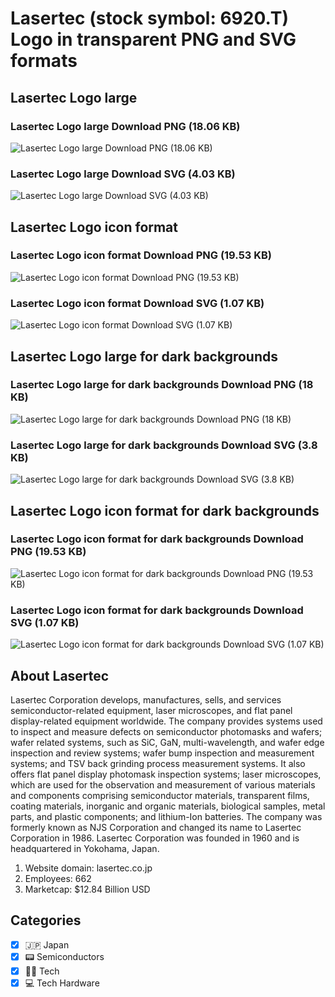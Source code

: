 # Lasertec (stock symbol: 6920.T) Logo in transparent PNG and SVG formats

## Lasertec Logo large

### Lasertec Logo large Download PNG (18.06 KB)

![Lasertec Logo large Download PNG (18.06 KB)](/img/orig/6920.T_BIG-6d37bda5.png)

### Lasertec Logo large Download SVG (4.03 KB)

![Lasertec Logo large Download SVG (4.03 KB)](/img/orig/6920.T_BIG-a082a53f.svg)

## Lasertec Logo icon format

### Lasertec Logo icon format Download PNG (19.53 KB)

![Lasertec Logo icon format Download PNG (19.53 KB)](/img/orig/6920.T-927c7618.png)

### Lasertec Logo icon format Download SVG (1.07 KB)

![Lasertec Logo icon format Download SVG (1.07 KB)](/img/orig/6920.T-343e9071.svg)

## Lasertec Logo large for dark backgrounds

### Lasertec Logo large for dark backgrounds Download PNG (18 KB)

![Lasertec Logo large for dark backgrounds Download PNG (18 KB)](/img/orig/6920.T_BIG.D-14892efb.png)

### Lasertec Logo large for dark backgrounds Download SVG (3.8 KB)

![Lasertec Logo large for dark backgrounds Download SVG (3.8 KB)](/img/orig/6920.T_BIG.D-dd4f83f8.svg)

## Lasertec Logo icon format for dark backgrounds

### Lasertec Logo icon format for dark backgrounds Download PNG (19.53 KB)

![Lasertec Logo icon format for dark backgrounds Download PNG (19.53 KB)](/img/orig/6920.T.D-d292fb3f.png)

### Lasertec Logo icon format for dark backgrounds Download SVG (1.07 KB)

![Lasertec Logo icon format for dark backgrounds Download SVG (1.07 KB)](/img/orig/6920.T.D-4f71184b.svg)

## About Lasertec

Lasertec Corporation develops, manufactures, sells, and services semiconductor-related equipment, laser microscopes, and flat panel display-related equipment worldwide. The company provides systems used to inspect and measure defects on semiconductor photomasks and wafers; wafer related systems, such as SiC, GaN, multi-wavelength, and wafer edge inspection and review systems; wafer bump inspection and measurement systems; and TSV back grinding process measurement systems. It also offers flat panel display photomask inspection systems; laser microscopes, which are used for the observation and measurement of various materials and components comprising semiconductor materials, transparent films, coating materials, inorganic and organic materials, biological samples, metal parts, and plastic components; and lithium-Ion batteries. The company was formerly known as NJS Corporation and changed its name to Lasertec Corporation in 1986. Lasertec Corporation was founded in 1960 and is headquartered in Yokohama, Japan.

1. Website domain: lasertec.co.jp
2. Employees: 662
3. Marketcap: $12.84 Billion USD


## Categories
- [x] 🇯🇵 Japan
- [x] 📟 Semiconductors
- [x] 👩‍💻 Tech
- [x] 💻 Tech Hardware
